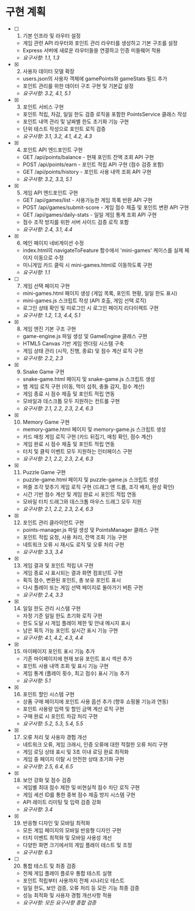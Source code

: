 # 구현 계획

- [ ] 1. 기본 인프라 및 라우터 설정






  - 게임 관련 API 라우터와 포인트 관리 라우터를 생성하고 기본 구조를 설정
  - Express 서버에 새로운 라우터들을 연결하고 인증 미들웨어 적용
  - _요구사항: 1.1, 1.3_

- [x] 2. 사용자 데이터 모델 확장








  - users.json의 사용자 객체에 gamePoints와 gameStats 필드 추가
  - 포인트 관리를 위한 데이터 구조 구현 및 기본값 설정
  - _요구사항: 3.2, 4.1, 5.1_

- [x] 3. 포인트 서비스 구현


















  - 포인트 적립, 차감, 일일 한도 검증 로직을 포함한 PointsService 클래스 작성
  - 포인트 내역 관리 및 날짜별 한도 초기화 기능 구현
  - 단위 테스트 작성으로 포인트 로직 검증
  - _요구사항: 3.1, 3.2, 4.1, 4.2, 4.3_

- [x] 4. 포인트 API 엔드포인트 구현










  - GET /api/points/balance - 현재 포인트 잔액 조회 API 구현
  - POST /api/points/earn - 포인트 적립 API 구현 (점수 검증 포함)
  - GET /api/points/history - 포인트 사용 내역 조회 API 구현
  - _요구사항: 3.2, 3.3, 5.1_

- [x] 5. 게임 API 엔드포인트 구현





  - GET /api/games/list - 사용가능한 게임 목록 반환 API 구현
  - POST /api/games/submit-score - 게임 점수 제출 및 포인트 변환 API 구현
  - GET /api/games/daily-stats - 일일 게임 통계 조회 API 구현
  - 점수 조작 방지를 위한 서버 사이드 검증 로직 포함
  - _요구사항: 2.4, 3.1, 4.4_

- [x] 6. 메인 페이지 네비게이션 수정


  - index.html의 navigateToFeature 함수에서 'mini-games' 케이스를 실제 페이지 이동으로 수정
  - 미니게임 카드 클릭 시 mini-games.html로 이동하도록 구현
  - _요구사항: 1.1_

- [ ] 7. 게임 선택 페이지 구현




  - mini-games.html 페이지 생성 (게임 목록, 포인트 현황, 일일 한도 표시)
  - mini-games.js 스크립트 작성 (API 호출, 게임 선택 로직)
  - 로그인 상태 확인 및 미로그인 시 로그인 페이지 리다이렉트 구현
  - _요구사항: 1.2, 1.3, 4.4, 5.1_

- [x] 8. 게임 엔진 기본 구조 구현


  - game-engine.js 파일 생성 및 GameEngine 클래스 구현
  - HTML5 Canvas 기반 게임 렌더링 시스템 구축
  - 게임 상태 관리 (시작, 진행, 종료) 및 점수 계산 로직 구현
  - _요구사항: 2.2, 2.3_

- [x] 9. Snake Game 구현


  - snake-game.html 페이지 및 snake-game.js 스크립트 생성
  - 뱀 게임 로직 구현 (이동, 먹이 섭취, 충돌 감지, 점수 계산)
  - 게임 종료 시 점수 제출 및 포인트 적립 연동
  - 모바일과 데스크톱 모두 지원하는 컨트롤 구현
  - _요구사항: 2.1, 2.2, 2.3, 2.4, 6.3_


- [x] 10. Memory Game 구현


  - memory-game.html 페이지 및 memory-game.js 스크립트 생성
  - 카드 매칭 게임 로직 구현 (카드 뒤집기, 매칭 확인, 점수 계산)
  - 게임 완료 시 점수 제출 및 포인트 적립 연동
  - 터치 및 클릭 이벤트 모두 지원하는 인터페이스 구현
  - _요구사항: 2.1, 2.2, 2.3, 2.4, 6.3_

- [x] 11. Puzzle Game 구현





  - puzzle-game.html 페이지 및 puzzle-game.js 스크립트 생성
  - 퍼즐 조각 맞추기 게임 로직 구현 (드래그 앤 드롭, 조각 배치, 완성 확인)
  - 시간 기반 점수 계산 및 게임 완료 시 포인트 적립 연동
  - 모바일 터치 드래그와 데스크톱 마우스 드래그 모두 지원
  - _요구사항: 2.1, 2.2, 2.3, 2.4, 6.3_

- [x] 12. 포인트 관리 클라이언트 구현





  - points-manager.js 파일 생성 및 PointsManager 클래스 구현
  - 포인트 적립 요청, 사용 처리, 잔액 조회 기능 구현
  - 네트워크 오류 시 재시도 로직 및 오류 처리 구현
  - _요구사항: 3.3, 3.4_

- [x] 13. 게임 결과 및 포인트 적립 UI 구현






  - 게임 종료 시 표시되는 결과 화면 컴포넌트 구현
  - 획득 점수, 변환된 포인트, 총 보유 포인트 표시
  - 다시 플레이 또는 게임 선택 페이지로 돌아가기 버튼 구현
  - _요구사항: 2.4, 3.3_

- [x] 14. 일일 한도 관리 시스템 구현






  - 자정 기준 일일 한도 초기화 로직 구현
  - 한도 도달 시 게임 플레이 제한 및 안내 메시지 표시
  - 남은 획득 가능 포인트 실시간 표시 기능 구현
  - _요구사항: 4.1, 4.2, 4.3, 4.4_

- [x] 15. 마이페이지 포인트 표시 기능 추가






  - 기존 마이페이지에 현재 보유 포인트 표시 섹션 추가
  - 포인트 사용 내역 조회 및 표시 기능 구현
  - 게임 통계 (플레이 횟수, 최고 점수) 표시 기능 추가
  - _요구사항: 5.1_

- [x] 16. 포인트 할인 시스템 구현






  - 상품 구매 페이지에 포인트 사용 옵션 추가 (향후 쇼핑몰 기능과 연동)
  - 포인트 사용량 입력 및 할인 금액 계산 로직 구현
  - 구매 완료 시 포인트 차감 처리 구현
  - _요구사항: 5.2, 5.3, 5.4, 5.5_

- [x] 17. 오류 처리 및 사용자 경험 개선






  - 네트워크 오류, 게임 크래시, 인증 오류에 대한 적절한 오류 처리 구현
  - 게임 로딩 상태 표시 및 3초 이내 로딩 완료 최적화
  - 게임 중 페이지 이탈 시 안전한 상태 초기화 구현
  - _요구사항: 2.5, 6.4, 6.5_

- [x] 18. 보안 강화 및 점수 검증








  - 게임별 최대 점수 제한 및 비현실적 점수 차단 로직 구현
  - 게임 세션 ID를 통한 중복 점수 제출 방지 시스템 구현
  - API 레이트 리미팅 및 입력 검증 강화
  - _요구사항: 3.4_

- [x] 19. 반응형 디자인 및 모바일 최적화






  - 모든 게임 페이지의 모바일 반응형 디자인 구현
  - 터치 이벤트 최적화 및 모바일 사용성 개선
  - 다양한 화면 크기에서의 게임 플레이 테스트 및 조정
  - _요구사항: 6.3_

- [ ] 20. 통합 테스트 및 최종 검증










  - 전체 게임 플레이 플로우 통합 테스트 실행
  - 포인트 적립부터 사용까지 전체 시나리오 테스트
  - 일일 한도, 보안 검증, 오류 처리 등 모든 기능 최종 검증
  - 성능 최적화 및 사용자 경험 개선사항 적용
  - _요구사항: 모든 요구사항 종합 검증_